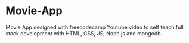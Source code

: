# Movie-App
Movie App designed with freecodecamp Youtube video to self teach full stack development with HTML, CSS, JS, Node.js and mongodb.
